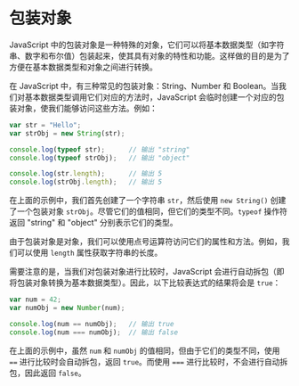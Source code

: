 # 包装对象

JavaScript 中的包装对象是一种特殊的对象，它们可以将基本数据类型（如字符串、数字和布尔值）包装起来，使其具有对象的特性和功能。这样做的目的是为了方便在基本数据类型和对象之间进行转换。

在 JavaScript 中，有三种常见的包装对象：String、Number 和 Boolean。当我们对基本数据类型调用它们对应的方法时，JavaScript 会临时创建一个对应的包装对象，使我们能够访问这些方法。例如：

```javascript
var str = "Hello";
var strObj = new String(str);

console.log(typeof str);      // 输出 "string"
console.log(typeof strObj);   // 输出 "object"

console.log(str.length);      // 输出 5
console.log(strObj.length);   // 输出 5
```

在上面的示例中，我们首先创建了一个字符串 `str`，然后使用 `new String()` 创建了一个包装对象 `strObj`。尽管它们的值相同，但它们的类型不同。`typeof` 操作符返回 "string" 和 "object" 分别表示它们的类型。

由于包装对象是对象，我们可以使用点号运算符访问它们的属性和方法。例如，我们可以使用 `length` 属性获取字符串的长度。

需要注意的是，当我们对包装对象进行比较时，JavaScript 会进行自动拆包（即将包装对象转换为基本数据类型）。因此，以下比较表达式的结果将会是 `true`：

```javascript
var num = 42;
var numObj = new Number(num);

console.log(num == numObj);   // 输出 true
console.log(num === numObj);  // 输出 false
```

在上面的示例中，虽然 `num` 和 `numObj` 的值相同，但由于它们的类型不同，使用 `==` 进行比较时会自动拆包，返回 `true`。而使用 `===` 进行比较时，不会进行自动拆包，因此返回 `false`。

